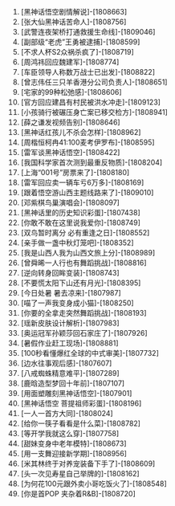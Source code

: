 
1. [黑神话悟空剧情解说]-[1808663]
1. [张大仙黑神话苦命人]-[1808756]
1. [武警连夜架桥打通救援生命线]-[1809046]
1. [副部级“老虎”王勇被逮捕]-[1808599]
1. [不求人杯S2众祸杀疯了]-[1808719]
1. [周鸿祎回应魏建军]-[1808774]
1. [车臣领导人称数万战士已出发]-[1808822]
1. [曾志伟任三只羊香港分公司负责人]-[1808651]
1. [宅家的99种松弛感]-[1808606]
1. [官方回应建昌有村民被洪水冲走]-[1809123]
1. [小孩骑行被碾压身亡案已移交检方]-[1808941]
1. [薛之谦发视频告别]-[1808646]
1. [黑神话红孩儿不杀会怎样]-[1808962]
1. [周楷恒柯冉41:100麦考伊罗布]-[1808595]
1. [雷军谈黑神话悟空]-[1808422]
1. [我国科学家首次测到最重反物质]-[1808204]
1. [上海“001号”房票来了]-[1808180]
1. [雷军回应卖一辆车亏6万多]-[1808169]
1. [跟着悟空游山西主题线路来了]-[1809010]
1. [邓紫棋鸟巢演唱会]-[1808097]
1. [黑神话里的历史知识彩蛋]-[1807438]
1. [你敢不敢在这里说我爱你]-[1808749]
1. [双鸟暂时离分 必有重逢之日]-[1808552]
1. [亲手做一盏中秋灯笼吧]-[1808352]
1. [我是山西人我为山西文旅上分]-[1808989]
1. [曾舜晞一人行也有舞蹈挑战]-[1808816]
1. [逆向转身回眸变装]-[1808743]
1. [不要慌太阳下山还有月光]-[1808395]
1. [今日处暑 暑去凉来]-[1807987]
1. [喵了一声我变身成小猫]-[1808250]
1. [你要的全拿走突然舞蹈挑战]-[1808193]
1. [瑶新皮肤设计解析]-[1807983]
1. [奥运冠军孙颖莎回石家庄了]-[1807926]
1. [暑假作业赶工现场]-[1808881]
1. [100秒看懂爆红全球的中式审美]-[1807732]
1. [边水往事观后感]-[1807607]
1. [八戒蜘蛛精意难平]-[1807289]
1. [鹿晗造型梦回十年前]-[1807107]
1. [用面塑雕刻黑神话悟空]-[1807901]
1. [黑神话悟空 菩提祖师彩蛋]-[1808196]
1. [一人一首方大同]-[1808024]
1. [给你一筷子看看是什么菜]-[1808782]
1. [等开学我就这么穿]-[1807758]
1. [甜妹变身中老年模特]-[1808673]
1. [用一支舞迎接新学期]-[1808956]
1. [米其林终于对养宠装备下手了]-[1808609]
1. [头一次见寿星自己举牌的]-[1808162]
1. [为何花100元跟外卖小哥吃饭火了]-[1808548]
1. [你是首POP 夹杂着R&B]-[1808720]